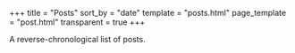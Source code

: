 +++
title = "Posts"
sort_by = "date"
template = "posts.html"
page_template = "post.html"
transparent = true
+++

A reverse-chronological list of posts.
